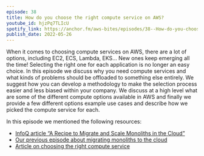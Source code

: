 ```yaml
---
episode: 38
title: How do you choose the right compute service on AWS?
youtube_id: hjzPq7TLIcU
spotify_link: https://anchor.fm/aws-bites/episodes/38--How-do-you-choose-the-right-compute-service-on-AWS-e1j2416
publish_date: 2022-05-26
---
```



When it comes to choosing compute services on AWS, there are a lot of options, including EC2, ECS, Lambda, EKS… New ones keep emerging all the time! Selecting the right one for each application is no longer an easy choice. In this episode we discuss why you need compute services and what kinds of problems should be offloaded to something else entirely. We suggest how you can develop a methodology to make the selection process easier and less biased within your company. We discuss at a high level what are some of the different compute options available in AWS and finally we provide a few different options example use cases and describe how we picked the compute service for each.

In this episode we mentioned the following resources:

  - [InfoQ article “A Recipe to Migrate and Scale Monoliths in the Cloud”](https://www.infoq.com/articles/cloud-migrate-scale/) 
  - [Our previous episode about migrating monoliths to the cloud](https://www.youtube.com/watch?v=GYa2RkYDfBQ)
  - [Article on choosing the right compute service](https://www.fourtheorem.com/blog/aws-compute)